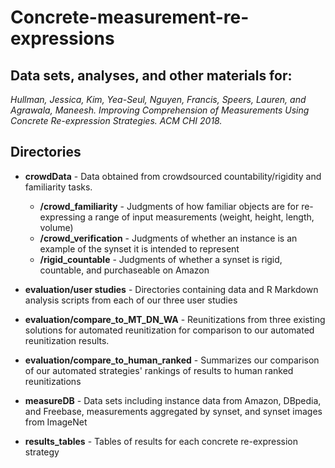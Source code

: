 # Concrete-measurement-re-expressions
## Data sets, analyses, and other materials for:

  *Hullman, Jessica, Kim, Yea-Seul, Nguyen, Francis, Speers, Lauren, and Agrawala, Maneesh. Improving Comprehension of 
  Measurements Using Concrete Re-expression Strategies. ACM CHI 2018.* 

## Directories


  - **crowdData** - Data obtained from crowdsourced countability/rigidity and familiarity tasks.
       - **/crowd_familiarity** - Judgments of how familiar objects are for re-expressing a range of input measurements (weight, height, length, volume)
       - **/crowd_verification** - Judgments of whether an instance is an example of the synset it is intended to represent
       - **/rigid_countable** - Judgments of whether a synset is rigid, countable, and purchaseable on Amazon 

  - **evaluation/user studies** - Directories containing data and R Markdown analysis scripts from each of our three user studies

  - **evaluation/compare_to_MT_DN_WA** - Reunitizations from three existing solutions for automated reunitization for comparison to our automated reunitization results. 

  - **evaluation/compare_to_human_ranked** - Summarizes our comparison of our automated strategies' rankings of results to human ranked reunitizations

  - **measureDB** - Data sets including instance data from Amazon, DBpedia, and Freebase, measurements aggregated by synset, and 
  synset images from ImageNet

  - **results_tables** - Tables of results for each concrete re-expression strategy
